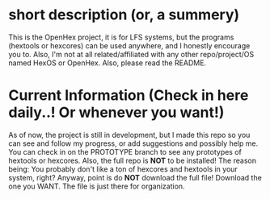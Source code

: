 # short description (or, a summery)
This is the OpenHex project, it is for LFS systems, but the programs (hextools or hexcores) can be used anywhere, and I honestly encourage you to. Also, I'm not at all related/affiliated with any other repo/project/OS named HexOS or OpenHex. Also, please read the README.

# Current Information (Check in here daily..! Or whenever you want!)
As of now, the project is still in development, but I made this repo so you can see and follow my progress, or add suggestions and possibly help me. You can check in on the PROTOTYPE branch to see any prototypes of hextools or hexcores. Also, the full repo is **NOT** to be installed! The reason being: You probably don't like a ton of hexcores and hextools in your system, right? Anyway, point is do **NOT** download the full file! Download the one you WANT. The file is just there for organization.